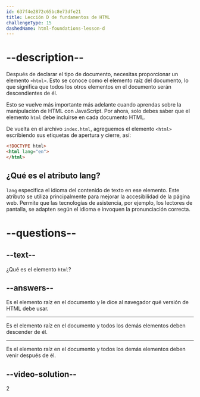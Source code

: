 ```yaml
---
id: 637f4e2872c65bc8e73dfe21
title: Lección D de fundamentos de HTML
challengeType: 15
dashedName: html-foundations-lesson-d
---
```


# --description--

Después de declarar el tipo de documento, necesitas proporcionar un elemento `<html>`. Esto se conoce como el elemento raíz del documento, lo que significa que todos los otros elementos en el documento serán descendientes de él.

Esto se vuelve más importante más adelante cuando aprendas sobre la manipulación de HTML con JavaScript. Por ahora, solo debes saber que el elemento `html` debe incluirse en cada documento HTML.

De vuelta en el archivo `index.html`, agreguemos el elemento `<html>` escribiendo sus etiquetas de apertura y cierre, así:

```html
<!DOCTYPE html>
<html lang="en">
</html>
```

## ¿Qué es el atributo lang?
`lang` especifica el idioma del contenido de texto en ese elemento. Este atributo se utiliza principalmente para mejorar la accesibilidad de la página web. Permite que las tecnologías de asistencia, por ejemplo, los lectores de pantalla, se adapten según el idioma e invoquen la pronunciación correcta.

# --questions--

## --text--

¿Qué es el elemento `html`?

## --answers--

Es el elemento raíz en el documento y le dice al navegador qué versión de HTML debe usar.

---

Es el elemento raíz en el documento y todos los demás elementos deben descender de él.

---

Es el elemento raíz en el documento y todos los demás elementos deben venir después de él.


## --video-solution--

2
